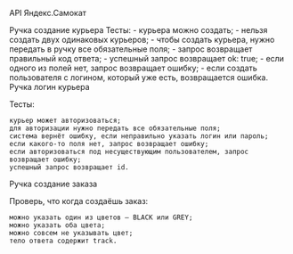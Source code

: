 API Яндекс.Самокат

Ручка создание курьера
Тесты:
    - курьера можно создать;
    - нельзя создать двух одинаковых курьеров;
    - чтобы создать курьера, нужно передать в ручку все обязательные поля;
    - запрос возвращает правильный код ответа;
    - успешный запрос возвращает ok: true;
    - если одного из полей нет, запрос возвращает ошибку;
    - если создать пользователя с логином, который уже есть, возвращается ошибка.
Ручка логин курьера

Тесты:

    курьер может авторизоваться;
    для авторизации нужно передать все обязательные поля;
    система вернёт ошибку, если неправильно указать логин или пароль;
    если какого-то поля нет, запрос возвращает ошибку;
    если авторизоваться под несуществующим пользователем, запрос возвращает ошибку;
    успешный запрос возвращает id.

Ручка создание заказа

Проверь, что когда создаёшь заказ:

    можно указать один из цветов — BLACK или GREY;
    можно указать оба цвета;
    можно совсем не указывать цвет;
    тело ответа содержит track.
